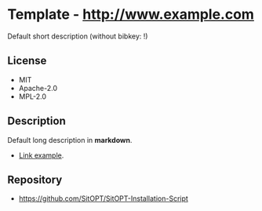 # Template - http://www.example.com
Default short description (without bibkey: !)

## License
- MIT
- Apache-2.0
- MPL-2.0

## Description
Default long description in __markdown__.
- [Link example](http://example.com).

## Repository
- https://github.com/SitOPT/SitOPT-Installation-Script
